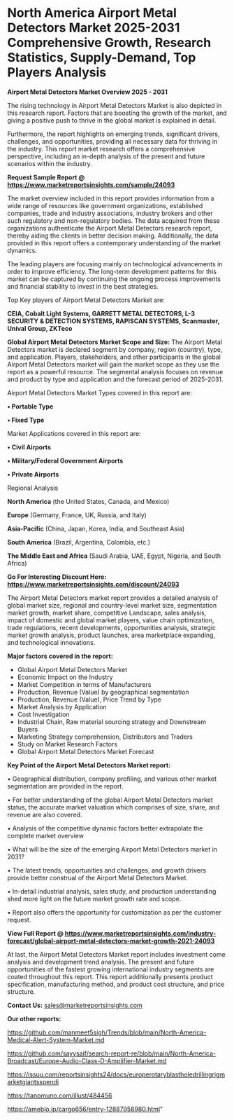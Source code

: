# North America Airport Metal Detectors Market 2025-2031 Comprehensive Growth, Research Statistics, Supply-Demand,  Top Players Analysis

<Strong> Airport Metal Detectors Market Overview 2025 - 2031</strong>

The rising technology in Airport Metal Detectors Market is also depicted in this research report. Factors that are boosting the growth of the market, and giving a positive push to thrive in the global market is explained in detail.

Furthermore, the report highlights on emerging trends, significant drivers, challenges, and opportunities, providing all necessary data for thriving in the industry. This report market research offers a comprehensive perspective, including an in-depth analysis of the present and future scenarios within the industry.

<strong>Request Sample Report @ <a href=https://www.marketreportsinsights.com/sample/24093>https://www.marketreportsinsights.com/sample/24093</a></strong>

The market overview included in this report provides information from a wide range of resources like government organizations, established companies, trade and industry associations, industry brokers and other such regulatory and non-regulatory bodies. The data acquired from these organizations authenticate the Airport Metal Detectors research report, thereby aiding the clients in better decision making. Additionally, the data provided in this report offers a contemporary understanding of the market dynamics.

The leading players are focusing mainly on technological advancements in order to improve efficiency. The long-term development patterns for this market can be captured by continuing the ongoing process improvements and financial stability to invest in the best strategies.

Top Key players of Airport Metal Detectors Market are:

<strong>CEIA, Cobalt Light Systems, GARRETT METAL DETECTORS, L-3 SECURITY & DETECTION SYSTEMS, RAPISCAN SYSTEMS, Scanmaster, Unival Group, ZKTeco</strong>

<strong><b>Global Airport Metal Detectors Market Scope and Size:</b></strong>
The Airport Metal Detectors market is declared segment by company, region (country), type, and application. Players, stakeholders, and other participants in the global Airport Metal Detectors market will gain the market scope as they use the report as a powerful resource. The segmental analysis focuses on revenue and product by type and application and the forecast period of 2025-2031.

Airport Metal Detectors Market Types covered in this report are:

<strong>• Portable Type

• Fixed Type</strong>

Market Applications covered in this report are:

<strong>• Civil Airports

• Military/Federal Government Airports

• Private Airports</strong> 

Regional Analysis

<strong>North America</strong> (the United States, Canada, and Mexico)

<strong>Europe</strong> (Germany, France, UK, Russia, and Italy)

<strong>Asia-Pacific</strong> (China, Japan, Korea, India, and Southeast Asia)

<strong>South America</strong> (Brazil, Argentina, Colombia, etc.)

<strong>The Middle East and Africa</strong> (Saudi Arabia, UAE, Egypt, Nigeria, and South Africa)

<strong>Go For Interesting Discount Here: <a href=https://www.marketreportsinsights.com/discount/24093>https://www.marketreportsinsights.com/discount/24093</a></strong>

The Airport Metal Detectors market report provides a detailed analysis of global market size, regional and country-level market size, segmentation market growth, market share, competitive Landscape, sales analysis, impact of domestic and global market players, value chain optimization, trade regulations, recent developments, opportunities analysis, strategic market growth analysis, product launches, area marketplace expanding, and technological innovations.

<strong><b>Major factors covered in the report:</b></strong>
<ul>
  <li>Global Airport Metal Detectors Market </li>
  <li>Economic Impact on the Industry</li>
  <li>Market Competition in terms of Manufacturers</li>
  <li>Production, Revenue (Value) by geographical segmentation</li>
  <li>Production, Revenue (Value), Price Trend by Type</li>
  <li>Market Analysis by Application</li>
  <li>Cost Investigation</li>
  <li>Industrial Chain, Raw material sourcing strategy and Downstream Buyers</li>
  <li>Marketing Strategy comprehension, Distributors and Traders</li>
  <li>Study on Market Research Factors</li>
  <li>Global Airport Metal Detectors Market Forecast</li>
</ul>

<strong><b>Key Point of the Airport Metal Detectors Market report:</b></strong>

• Geographical distribution, company profiling, and various other market segmentation are provided in the report.

• For better understanding of the global Airport Metal Detectors market status, the accurate market valuation which comprises of size, share, and revenue are also covered.

• Analysis of the competitive dynamic factors better extrapolate the complete market overview

• What will be the size of the emerging Airport Metal Detectors market in 2031?

• The latest trends, opportunities and challenges, and growth drivers provide better construal of the Airport Metal Detectors Market.

• In-detail industrial analysis, sales study, and production understanding shed more light on the future market growth rate and scope.

• Report also offers the opportunity for customization as per the customer request.

<strong><b>View Full Report @ <a href=https://www.marketreportsinsights.com/industry-forecast/global-airport-metal-detectors-market-growth-2021-24093>https://www.marketreportsinsights.com/industry-forecast/global-airport-metal-detectors-market-growth-2021-24093</a></b></strong>


At last, the Airport Metal Detectors Market report includes investment come analysis and development trend analysis. The present and future opportunities of the fastest growing international industry segments are coated throughout this report. This report additionally presents product specification, manufacturing method, and product cost structure, and price structure.

<strong>Contact Us:</strong>
sales@marketreportsinsights.com

<strong>Our other reports:</strong>

<a href=https://github.com/manmeet5sigh/Trends/blob/main/North-America-Medical-Alert-System-Market.md>https://github.com/manmeet5sigh/Trends/blob/main/North-America-Medical-Alert-System-Market.md</a>

<a href=https://github.com/sayysaif/search-report-re/blob/main/North-America-Broadcast/Europe-Audio-Class-D-Amplifier-Market.md>https://github.com/sayysaif/search-report-re/blob/main/North-America-Broadcast/Europe-Audio-Class-D-Amplifier-Market.md</a>

<a href=https://issuu.com/reportsinsights24/docs/europerotaryblastholedrillingrigmarketgiantsspendi>https://issuu.com/reportsinsights24/docs/europerotaryblastholedrillingrigmarketgiantsspendi</a>

<a href=https://tanomuno.com/illust/484456>https://tanomuno.com/illust/484456</a>

<a href=https://ameblo.jp/cargo656/entry-12887958980.html>https://ameblo.jp/cargo656/entry-12887958980.html</a>"
